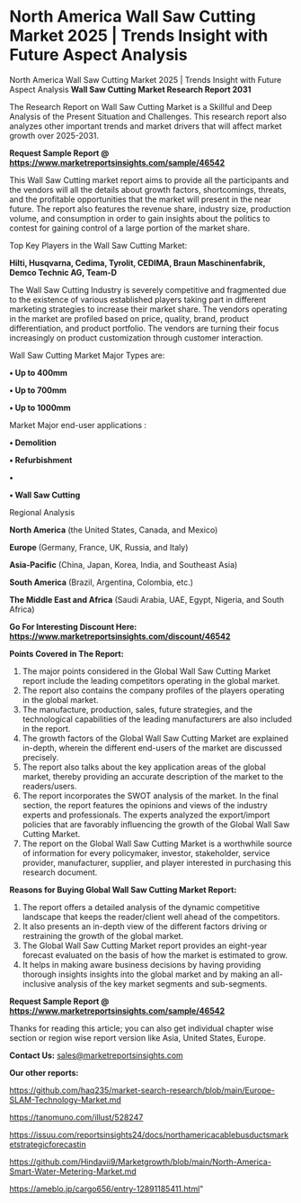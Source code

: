 # North America Wall Saw Cutting Market 2025 | Trends Insight with Future Aspect Analysis
 North America Wall Saw Cutting Market 2025 | Trends Insight with Future Aspect Analysis
<strong>Wall Saw Cutting Market Research Report 2031</strong>

The Research Report on Wall Saw Cutting Market is a Skillful and Deep Analysis of the Present Situation and Challenges. This research report also analyzes other important trends and market drivers that will affect market growth over 2025-2031.

<strong>Request Sample Report @ <a href=https://www.marketreportsinsights.com/sample/46542>https://www.marketreportsinsights.com/sample/46542</a></strong>

This Wall Saw Cutting market report aims to provide all the participants and the vendors will all the details about growth factors, shortcomings, threats, and the profitable opportunities that the market will present in the near future. The report also features the revenue share, industry size, production volume, and consumption in order to gain insights about the politics to contest for gaining control of a large portion of the market share.

Top Key Players in the Wall Saw Cutting Market:

<strong>Hilti, Husqvarna, Cedima, Tyrolit, CEDIMA, Braun Maschinenfabrik, Demco Technic AG, Team-D</strong>

The Wall Saw Cutting Industry is severely competitive and fragmented due to the existence of various established players taking part in different marketing strategies to increase their market share. The vendors operating in the market are profiled based on price, quality, brand, product differentiation, and product portfolio. The vendors are turning their focus increasingly on product customization through customer interaction.

Wall Saw Cutting Market Major Types are:

<strong>•  Up to 400mm

•  Up to 700mm

•  Up to 1000mm</strong>

Market Major end-user applications :

<strong>•  Demolition

•  Refurbishment

•  

•  Wall Saw Cutting</strong>

Regional Analysis

</u><strong><b>North America</b></strong> (the United States, Canada, and Mexico)

<strong><b>Europe </b></strong>(Germany, France, UK, Russia, and Italy)

<strong><b>Asia-Pacific</b></strong> (China, Japan, Korea, India, and Southeast Asia)

<strong><b>South America</b></strong> (Brazil, Argentina, Colombia, etc.)

<strong><b>The Middle East and Africa</b></strong> (Saudi Arabia, UAE, Egypt, Nigeria, and South Africa)

<strong>Go For Interesting Discount Here: <a href=https://www.marketreportsinsights.com/discount/46542>https://www.marketreportsinsights.com/discount/46542</a></strong>

<strong>Points Covered in The Report:</strong>
<ol>
  <li>The major points considered in the Global Wall Saw Cutting Market report include the leading competitors operating in the global market.</li>
  <li>The report also contains the company profiles of the players operating in the global market.</li>
  <li>The manufacture, production, sales, future strategies, and the technological capabilities of the leading manufacturers are also included in the report.</li>
  <li>The growth factors of the Global Wall Saw Cutting Market are explained in-depth, wherein the different end-users of the market are discussed precisely.</li>
  <li>The report also talks about the key application areas of the global market, thereby providing an accurate description of the market to the readers/users.</li>
  <li>The report incorporates the SWOT analysis of the market. In the final section, the report features the opinions and views of the industry experts and professionals. The experts analyzed the export/import policies that are favorably influencing the growth of the Global Wall Saw Cutting Market.</li>
  <li>The report on the Global Wall Saw Cutting Market is a worthwhile source of information for every policymaker, investor, stakeholder, service provider, manufacturer, supplier, and player interested in purchasing this research document.</li>
</ol>
<strong>Reasons for Buying Global Wall Saw Cutting Market Report:</strong>

<ol>
  <li>The report offers a detailed analysis of the dynamic competitive landscape that keeps the reader/client well ahead of the competitors.</li>
  <li>It also presents an in-depth view of the different factors driving or restraining the growth of the global market.</li>
  <li>The Global Wall Saw Cutting Market report provides an eight-year forecast evaluated on the basis of how the market is estimated to grow.</li>
  <li>It helps in making aware business decisions by having providing thorough insights insights into the global market and by making an all-inclusive analysis of the key market segments and sub-segments.</li>
</ol>
<strong>Request Sample Report @ <a href=https://www.marketreportsinsights.com/sample/46542>https://www.marketreportsinsights.com/sample/46542</a></strong>


Thanks for reading this article; you can also get individual chapter wise section or region wise report version like Asia, United States, Europe.

<strong>Contact Us:</strong>
sales@marketreportsinsights.com

<strong>Our other reports:</strong>

<a href=https://github.com/haq235/market-search-research/blob/main/Europe-SLAM-Technology-Market.md>https://github.com/haq235/market-search-research/blob/main/Europe-SLAM-Technology-Market.md</a>

<a href=https://tanomuno.com/illust/528247>https://tanomuno.com/illust/528247</a>

<a href=https://issuu.com/reportsinsights24/docs/northamericacablebusductsmarketstrategicforecastin>https://issuu.com/reportsinsights24/docs/northamericacablebusductsmarketstrategicforecastin</a>

<a href=https://github.com/Hindavii9/Marketgrowth/blob/main/North-America-Smart-Water-Metering-Market.md>https://github.com/Hindavii9/Marketgrowth/blob/main/North-America-Smart-Water-Metering-Market.md</a>

<a href=https://ameblo.jp/cargo656/entry-12891185411.html>https://ameblo.jp/cargo656/entry-12891185411.html</a>"
